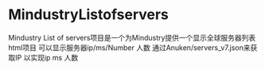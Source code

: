 # MindustryListofservers
Mindustry List of servers项目是一个为Mindustry提供一个显示全球服务器列表html项目 可以显示服务器ip/ms/Number 人数    通过Anuken/servers_v7.json来获取IP 以实现ip ms 人数
